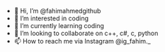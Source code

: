 - 👋 Hi, I’m @fahimahmedgithub
- 👀 I’m interested in coding
- 🌱 I’m currently learning coding
- 💞️ I’m looking to collaborate on c++, c#, c, python
- 📫 How to reach me via Instagram @ig_fahim._

<!---
fahimahmedgithub/fahimahmedgithub is a ✨ special ✨ repository because its `README.md` (this file) appears on your GitHub profile.
You can click the Preview link to take a look at your changes.
--->
